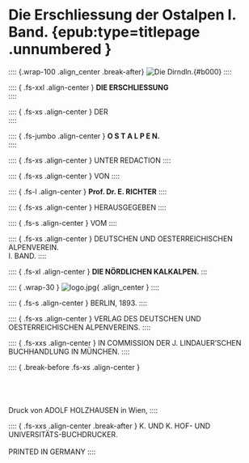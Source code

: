 ﻿# Die Erschliessung der Ostalpen I. Band. {epub:type=titlepage .unnumbered }

:::: {.wrap-100 .align_center .break-after}
![Die Dirndln.](Ostalpen_Band_I_0.jpg "Ostalpen_Band_I_0.jpg"){#b000}
::::

:::: { .fs-xxl .align-center }
**DIE ERSCHLIESSUNG**<br />
::::

:::: { .fs-xs .align-center }
DER<br />
::::

:::: { .fs-jumbo .align-center }
**O S T A L P E N.**<br />
::::

:::: { .fs-xs .align-center }
UNTER REDACTION
::::

:::: { .fs-xs .align-center }
VON
::::

:::: { .fs-l .align-center }
**Prof. Dr. E. RICHTER**
::::

:::: { .fs-xs .align-center }
HERAUSGEGEBEN
::::

:::: { .fs-s .align-center }
VOM
::::

:::: { .fs-xs .align-center }
DEUTSCHEN UND OESTERREICHISCHEN ALPENVEREIN.<br />
I. BAND.
::::

:::: { .fs-xl .align-center }
**DIE NÖRDLICHEN KALKALPEN.**
:::

:::: { .wrap-30 }
![](logo.jpg "logo.jpg"){ .align_center }
::::

:::: { .fs-s .align-center }
BERLIN, 1893.
::::

:::: { .fs-xs .align-center }
VERLAG DES DEUTSCHEN UND OESTERREICHISCHEN ALPENVEREINS.
::::

:::: { .fs-xxs .align-center }
IN COMMISSION DER J. LINDAUER’SCHEN BUCHHANDLUNG IN MÜNCHEN.
::::

:::: { .break-before .fs-xs .align-center }
<br /><br /><br /><br /><br />
Druck von ADOLF HOLZHAUSEN in Wien,
::::

:::: { .fs-xxs .align-center .break-after }
K. UND K. HOF- UND UNIVERSITÄTS-BUCHDRUCKER.<br /><br />
PRINTED IN GERMANY
::::

